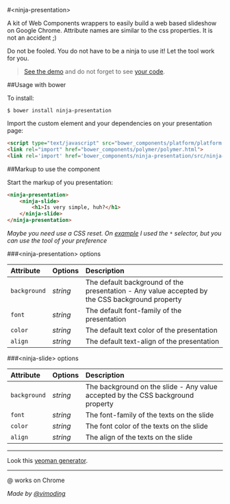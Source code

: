 #&lt;ninja-presentation&gt;

A kit of Web Components wrappers to easily build a web based slideshow on Google Chrome.
Attribute names are similar to the css properties. It is not an accident ;)

Do not be fooled. You do not have to be a ninja to use it! Let the tool work for you.

> [See the demo](http://viniciusalmeida.github.io/ninja-presentation/#1) and do not forget to see [your code](https://github.com/viniciusalmeida/ninja-presentation/blob/gh-pages/index.html).

##Usage with bower

To install:
```
$ bower install ninja-presentation
```

Import the custom element and your dependencies on your presentation page:
```html
<script type="text/javascript" src="bower_components/platform/platform.js"></script>
<link rel="import" href="bower_components/polymer/polymer.html">
<link rel='import' href='bower_components/ninja-presentation/src/ninja-presentation.html'>
```

##Markup to use the component

Start the markup of you presentation:
```html
<ninja-presentation>
	<ninja-slide>
		<h1>Is very simple, huh?</h1>
	</ninja-slide>
</ninja-presentation>
```

*Maybe you need use a CSS reset. On [example](http://viniciusalmeida.github.io/ninja-presentation) I used the ```*``` selector, but you can use the tool of your preference*

###&lt;ninja-presentation&gt; options

|Attribute|Options|Description|
|:--------|:------|:----------|
|`background`|*string*|The default background of the presentation - Any value accepted by the CSS background property|
|`font`|*string*|The default font-family of the presentation|
|`color`|*string*|The default text color of the presentation|
|`align`|*string*|The default text-align of the presentation|

###&lt;ninja-slide&gt; options

|Attribute|Options|Description|
|:--------|:------|:----------|
|`background`|*string*|The background on the slide - Any value accepted by the CSS background property|
|`font`|*string*|The font-family of the texts on the slide|
|`color`|*string*|The font color of the texts on the slide|
|`align`|*string*|The align of the texts on the slide|

---

Look this [yeoman generator](https://github.com/rafinskipg/generator-webcomponents/).

---

@ works on Chrome

*Made by [@vimoding](https://twitter.com/vimoding)*
